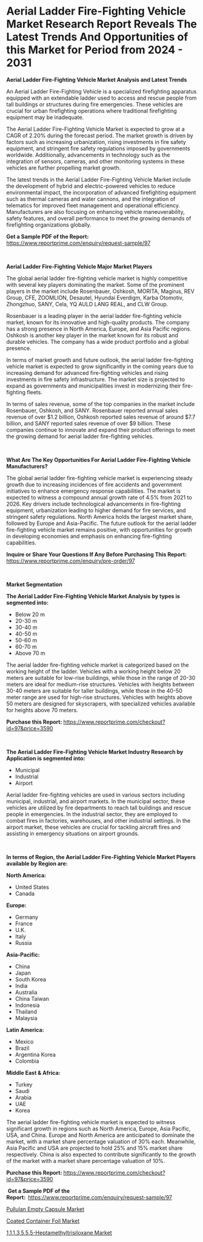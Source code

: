 <p><h1>Aerial Ladder Fire-Fighting Vehicle Market Research Report Reveals The Latest Trends And Opportunities of this Market for Period from 2024 - 2031</h1></p><p><strong>Aerial Ladder Fire-Fighting Vehicle Market Analysis and Latest Trends</strong></p>
<p><p>An Aerial Ladder Fire-Fighting Vehicle is a specialized firefighting apparatus equipped with an extendable ladder used to access and rescue people from tall buildings or structures during fire emergencies. These vehicles are crucial for urban firefighting operations where traditional firefighting equipment may be inadequate.</p><p>The Aerial Ladder Fire-Fighting Vehicle Market is expected to grow at a CAGR of 2.20% during the forecast period. The market growth is driven by factors such as increasing urbanization, rising investments in fire safety equipment, and stringent fire safety regulations imposed by governments worldwide. Additionally, advancements in technology such as the integration of sensors, cameras, and other monitoring systems in these vehicles are further propelling market growth.</p><p>The latest trends in the Aerial Ladder Fire-Fighting Vehicle Market include the development of hybrid and electric-powered vehicles to reduce environmental impact, the incorporation of advanced firefighting equipment such as thermal cameras and water cannons, and the integration of telematics for improved fleet management and operational efficiency. Manufacturers are also focusing on enhancing vehicle maneuverability, safety features, and overall performance to meet the growing demands of firefighting organizations globally.</p></p>
<p><strong>Get a Sample PDF of the Report:&nbsp;</strong> <a href="https://www.reportprime.com/enquiry/request-sample/97">https://www.reportprime.com/enquiry/request-sample/97</a></p>
<p>&nbsp;</p>
<p><strong>Aerial Ladder Fire-Fighting Vehicle Major Market Players</strong></p>
<p><p>The global aerial ladder fire-fighting vehicle market is highly competitive with several key players dominating the market. Some of the prominent players in the market include Rosenbauer, Oshkosh, MORITA, Magirus, REV Group, CFE, ZOOMLION, Desautel, Hyundai Everdigm, Karba Otomoti̇v, Zhongzhuo, SANY, Cela, YQ AULD LANG REAL, and CLW Group.</p><p>Rosenbauer is a leading player in the aerial ladder fire-fighting vehicle market, known for its innovative and high-quality products. The company has a strong presence in North America, Europe, and Asia Pacific regions. Oshkosh is another key player in the market known for its robust and durable vehicles. The company has a wide product portfolio and a global presence.</p><p>In terms of market growth and future outlook, the aerial ladder fire-fighting vehicle market is expected to grow significantly in the coming years due to increasing demand for advanced fire-fighting vehicles and rising investments in fire safety infrastructure. The market size is projected to expand as governments and municipalities invest in modernizing their fire-fighting fleets.</p><p>In terms of sales revenue, some of the top companies in the market include Rosenbauer, Oshkosh, and SANY. Rosenbauer reported annual sales revenue of over $1.2 billion, Oshkosh reported sales revenue of around $7.7 billion, and SANY reported sales revenue of over $9 billion. These companies continue to innovate and expand their product offerings to meet the growing demand for aerial ladder fire-fighting vehicles.</p></p>
<p>&nbsp;</p>
<p><strong>What Are The Key Opportunities For Aerial Ladder Fire-Fighting Vehicle Manufacturers?</strong></p>
<p><p>The global aerial ladder fire-fighting vehicle market is experiencing steady growth due to increasing incidences of fire accidents and government initiatives to enhance emergency response capabilities. The market is expected to witness a compound annual growth rate of 4.5% from 2021 to 2026. Key drivers include technological advancements in fire-fighting equipment, urbanization leading to higher demand for fire services, and stringent safety regulations. North America holds the largest market share, followed by Europe and Asia-Pacific. The future outlook for the aerial ladder fire-fighting vehicle market remains positive, with opportunities for growth in developing economies and emphasis on enhancing fire-fighting capabilities.</p></p>
<p><strong>Inquire or Share Your Questions If Any Before Purchasing This Report:</strong> <a href="https://www.reportprime.com/enquiry/pre-order/97">https://www.reportprime.com/enquiry/pre-order/97</a></p>
<p>&nbsp;</p>
<p><strong>Market Segmentation</strong></p>
<p><strong>The Aerial Ladder Fire-Fighting Vehicle Market Analysis by types is segmented into:</strong></p>
<p><ul><li>Below 20 m</li><li>20-30 m</li><li>30-40 m</li><li>40-50 m</li><li>50-60 m</li><li>60-70 m</li><li>Above 70 m</li></ul></p>
<p><p>The aerial ladder fire-fighting vehicle market is categorized based on the working height of the ladder. Vehicles with a working height below 20 meters are suitable for low-rise buildings, while those in the range of 20-30 meters are ideal for medium-rise structures. Vehicles with heights between 30-40 meters are suitable for taller buildings, while those in the 40-50 meter range are used for high-rise structures. Vehicles with heights above 50 meters are designed for skyscrapers, with specialized vehicles available for heights above 70 meters.</p></p>
<p><strong>Purchase this Report:&nbsp;</strong><a href="https://www.reportprime.com/checkout?id=97&price=3590">https://www.reportprime.com/checkout?id=97&price=3590</a></p>
<p>&nbsp;</p>
<p><strong>The Aerial Ladder Fire-Fighting Vehicle Market Industry Research by Application is segmented into:</strong></p>
<p><ul><li>Municipal</li><li>Industrial</li><li>Airport</li></ul></p>
<p><p>Aerial ladder fire-fighting vehicles are used in various sectors including municipal, industrial, and airport markets. In the municipal sector, these vehicles are utilized by fire departments to reach tall buildings and rescue people in emergencies. In the industrial sector, they are employed to combat fires in factories, warehouses, and other industrial settings. In the airport market, these vehicles are crucial for tackling aircraft fires and assisting in emergency situations on airport grounds.</p></p>
<p>&nbsp;</p>
<p><strong>In terms of Region, the Aerial Ladder Fire-Fighting Vehicle Market Players available by Region are:</strong></p>
<p>
    <p> <strong> North America: </strong>
        <ul>
            <li>United States</li>
            <li>Canada</li>
        </ul>
        </p> 
    <p> <strong> Europe: </strong>
        <ul>
            <li>Germany</li>
            <li>France</li>
            <li>U.K.</li>
            <li>Italy</li>
            <li>Russia</li>
        </ul>
        </p> 
    <p> <strong> Asia-Pacific: </strong>
        <ul>
            <li>China</li>
            <li>Japan</li>
            <li>South Korea</li>
            <li>India</li>
            <li>Australia</li>
            <li>China Taiwan</li>
            <li>Indonesia</li>
            <li>Thailand</li>
            <li>Malaysia</li>
        </ul>
        </p> 
    <p> <strong> Latin America: </strong>
        <ul>
            <li>Mexico</li>
            <li>Brazil</li>
            <li>Argentina Korea</li>
            <li>Colombia</li>
        </ul>
        </p> 
    <p> <strong> Middle East & Africa: </strong>
        <ul>
            <li>Turkey</li>
            <li>Saudi</li>
            <li>Arabia</li>
            <li>UAE</li>
            <li>Korea</li>
        </ul>
    </p>
    </p>
<p><p>The aerial ladder fire-fighting vehicle market is expected to witness significant growth in regions such as North America, Europe, Asia Pacific, USA, and China. Europe and North America are anticipated to dominate the market, with a market share percentage valuation of 30% each. Meanwhile, Asia Pacific and USA are projected to hold 25% and 15% market share respectively. China is also expected to contribute significantly to the growth of the market with a market share percentage valuation of 10%.</p></p>
<p><strong>Purchase this Report: </strong><a href="https://www.reportprime.com/checkout?id=97&price=3590">https://www.reportprime.com/checkout?id=97&price=3590</a></p>
<p>&nbsp;<strong>Get a Sample PDF of the Report:&nbsp;&nbsp;</strong><a href="https://www.reportprime.com/enquiry/request-sample/97">https://www.reportprime.com/enquiry/request-sample/97</a></p>
<p><strong></strong></p>
<p><p><a href="https://view.publitas.com/reportprime-1/pullulan-empty-capsule-market-offers-provide-insightful-data-for-the-time-period-from-2023-to-2030-and-also-provide-analysis-based-on-application-type-and-region/">Pullulan Empty Capsule Market</a></p><p><a href="https://view.publitas.com/reportprime-1/coated-container-foil-market-size-market-share-and-global-market-analysis-report-2023-2030/">Coated Container Foil Market</a></p><p><a href="https://view.publitas.com/reportprime-1/11-13-55-5-heptamethyltrisiloxane-market-size-share-trends-analysis-report-by-application-regional-outlook-competitive-strategies-and-segment-forecasts-2023-2030/">1,1,1,3,5,5,5-Heptamethyltrisiloxane Market</a></p></p>